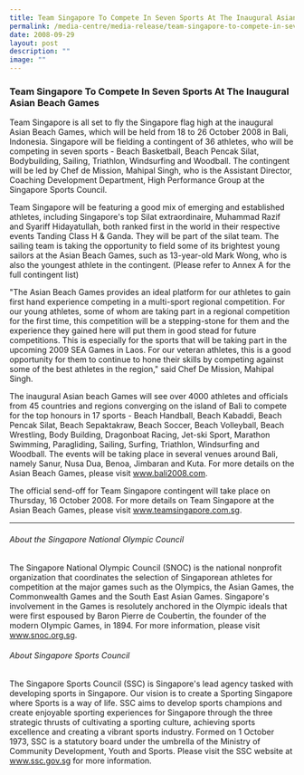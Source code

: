 ```yaml
---
title: Team Singapore To Compete In Seven Sports At The Inaugural Asian Beach Games
permalink: /media-centre/media-release/team-singapore-to-compete-in-seven-sports-at-the-inaugural-asian-beach/
date: 2008-09-29
layout: post
description: ""
image: ""
---
```

### **Team Singapore To Compete In Seven Sports At The Inaugural Asian Beach Games**

Team Singapore is all set to fly the Singapore flag high at the inaugural Asian Beach Games, which will be held from 18 to 26 October 2008 in Bali, Indonesia. Singapore will be fielding a contingent of 36 athletes, who will be competing in seven sports - Beach Basketball, Beach Pencak Silat, Bodybuilding, Sailing, Triathlon, Windsurfing and Woodball. The contingent will be led by Chef de Mission, Mahipal Singh, who is the Assistant Director, Coaching Development Department, High Performance Group at the Singapore Sports Council.

Team Singapore will be featuring a good mix of emerging and established athletes, including Singapore's top Silat extraordinaire, Muhammad Razif and Syariff Hidayatullah, both ranked first in the world in their respective events Tanding Class H & Ganda. They will be part of the silat team. The sailing team is taking the opportunity to field some of its brightest young sailors at the Asian Beach Games, such as 13-year-old Mark Wong, who is also the youngest athlete in the contingent. (Please refer to Annex A for the full contingent list)

"The Asian Beach Games provides an ideal platform for our athletes to gain first hand experience competing in a multi-sport regional competition. For our young athletes, some of whom are taking part in a regional competition for the first time, this competition will be a stepping-stone for them and the experience they gained here will put them in good stead for future competitions. This is especially for the sports that will be taking part in the upcoming 2009 SEA Games in Laos. For our veteran athletes, this is a good opportunity for them to continue to hone their skills by competing against some of the best athletes in the region," said Chef De Mission, Mahipal Singh.

The inaugural Asian beach Games will see over 4000 athletes and officials from 45 countries and regions converging on the island of Bali to compete for the top honours in 17 sports - Beach Handball, Beach Kabaddi, Beach Pencak Silat, Beach Sepaktakraw, Beach Soccer, Beach Volleyball, Beach Wrestling, Body Building, Dragonboat Racing, Jet-ski Sport, Marathon Swimming, Paragliding, Sailing, Surfing, Triathlon, Windsurfing and Woodball. The events will be taking place in several venues around Bali, namely Sanur, Nusa Dua, Benoa, Jimbaran and Kuta. For more details on the Asian Beach Games, please visit www.bali2008.com.

The official send-off for Team Singapore contingent will take place on Thursday, 16 October 2008. For more details on Team Singapore at the Asian Beach Games, please visit www.teamsingapore.com.sg.

---

###### About the Singapore National Olympic Council
The Singapore National Olympic Council (SNOC) is the national nonprofit organization that coordinates the selection of Singaporean athletes for competition at the major games such as the Olympics, the Asian Games, the Commonwealth Games and the South East Asian Games. Singapore's involvement in the Games is resolutely anchored in the Olympic ideals that were first espoused by Baron Pierre de Coubertin, the founder of the modern Olympic Games, in 1894. For more information, please visit www.snoc.org.sg.

###### About Singapore Sports Council
The Singapore Sports Council (SSC) is Singapore's lead agency tasked with developing sports in Singapore. Our vision is to create a Sporting Singapore where Sports is a way of life. SSC aims to develop sports champions and create enjoyable sporting experiences for Singapore through the three strategic thrusts of cultivating a sporting culture, achieving sports excellence and creating a vibrant sports industry. Formed on 1 October 1973, SSC is a statutory board under the umbrella of the Ministry of Community Development, Youth and Sports. Please visit the SSC website at www.ssc.gov.sg for more information.